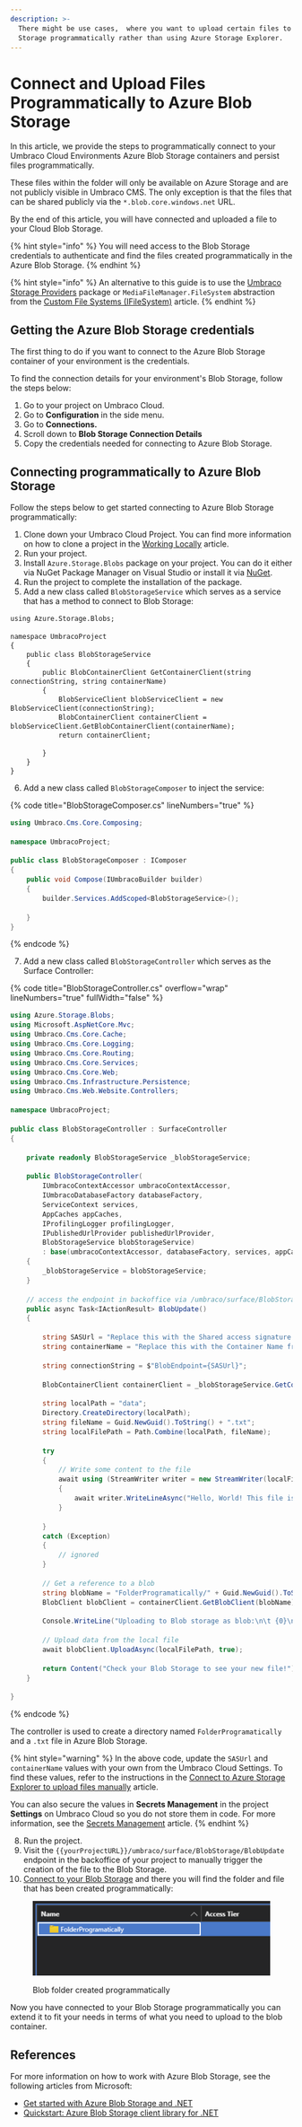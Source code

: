 ```yaml
---
description: >-
  There might be use cases,  where you want to upload certain files to your Blob
  Storage programmatically rather than using Azure Storage Explorer.
---
```


# Connect and Upload Files Programmatically to Azure Blob Storage

In this article, we provide the steps to programmatically connect to your Umbraco Cloud Environments Azure Blob Storage containers and persist files programmatically. &#x20;

These files within the folder will only be available on Azure Storage and are not publicly visible in Umbraco CMS. The only exception is that the files that can be shared publicly via the `*.blob.core.windows.net` URL.

By the end of this article, you will have connected and uploaded a file to your Cloud Blob Storage.

{% hint style="info" %}
You will need access to the Blob Storage credentials to authenticate and find the files created programmatically in the Azure Blob Storage.
{% endhint %}

{% hint style="info" %}
An alternative to this guide is to use the [Umbraco Storage Providers](https://github.com/umbraco/Umbraco.StorageProviders) package or `MediaFileManager.FileSystem` abstraction from the [Custom File Systems (IFileSystem)](https://docs.umbraco.com/umbraco-cms/extending/filesystemproviders#accessing-the-media-file-system-from-code) article.
{% endhint %}

## Getting the Azure Blob Storage credentials

The first thing to do if you want to connect to the Azure Blob Storage container of your environment is the credentials.&#x20;

To find the connection details for your environment's Blob Storage, follow the steps below:

1. Go to your project on Umbraco Cloud.
2. Go to **Configuration** in the side menu.
3. Go to **Connections.**
4. Scroll down to **Blob Storage Connection Details**
5. Copy the credentials needed for connecting to Azure Blob Storage.

## Connecting programmatically to Azure Blob Storage

Follow the steps below to get started connecting to Azure Blob Storage programmatically:

1. Clone down your Umbraco Cloud Project. You can find more information on how to clone a project in the [Working Locally](../working-locally.md) article.
2. Run your project.
3. Install `Azure.Storage.Blobs` package on your project. You can do it either via NuGet Package Manager on Visual Studio or install it via [NuGet](https://www.nuget.org/packages/Azure.Storage.Blobs/).
4. Run the project to complete the installation of the package.
5. Add a new class called `BlobStorageService` which serves as a service that has a method to connect to Blob Storage:

<pre class="language-csharp" data-title="BlobStorageService.cs" data-overflow="wrap" data-line-numbers><code class="lang-csharp">using Azure.Storage.Blobs;

namespace UmbracoProject
{
    public class BlobStorageService
    {
        public BlobContainerClient GetContainerClient(string connectionString, string containerName)
        {
            BlobServiceClient blobServiceClient = new BlobServiceClient(connectionString);
            BlobContainerClient containerClient = blobServiceClient.GetBlobContainerClient(containerName);
            return containerClient;
<strong>
</strong>        }
    }
}
</code></pre>

6. Add a new class called `BlobStorageComposer` to inject the service:

{% code title="BlobStorageComposer.cs" lineNumbers="true" %}
```csharp
using Umbraco.Cms.Core.Composing;

namespace UmbracoProject;

public class BlobStorageComposer : IComposer
{
    public void Compose(IUmbracoBuilder builder)
    {
        builder.Services.AddScoped<BlobStorageService>();

    }
}
```
{% endcode %}

7. Add a new class called `BlobStorageController` which serves as the Surface Controller:

{% code title="BlobStorageController.cs" overflow="wrap" lineNumbers="true" fullWidth="false" %}
```csharp
using Azure.Storage.Blobs;
using Microsoft.AspNetCore.Mvc;
using Umbraco.Cms.Core.Cache;
using Umbraco.Cms.Core.Logging;
using Umbraco.Cms.Core.Routing;
using Umbraco.Cms.Core.Services;
using Umbraco.Cms.Core.Web;
using Umbraco.Cms.Infrastructure.Persistence;
using Umbraco.Cms.Web.Website.Controllers;

namespace UmbracoProject;

public class BlobStorageController : SurfaceController
{

    private readonly BlobStorageService _blobStorageService;

    public BlobStorageController(
        IUmbracoContextAccessor umbracoContextAccessor,
        IUmbracoDatabaseFactory databaseFactory,
        ServiceContext services,
        AppCaches appCaches,
        IProfilingLogger profilingLogger,
        IPublishedUrlProvider publishedUrlProvider,
        BlobStorageService blobStorageService)
        : base(umbracoContextAccessor, databaseFactory, services, appCaches, profilingLogger, publishedUrlProvider)
    {
        _blobStorageService = blobStorageService;
    }

    // access the endpoint in backoffice via /umbraco/surface/BlobStorage/BlobUpdate
    public async Task<IActionResult> BlobUpdate()
    {

        string SASUrl = "Replace this with the Shared access signature URL (SAS) from Umbraco Cloud settings"; 
        string containerName = "Replace this with the Container Name from the Umbraco Cloud settings"; 

        string connectionString = $"BlobEndpoint={SASUrl}";

        BlobContainerClient containerClient = _blobStorageService.GetContainerClient(connectionString, containerName);

        string localPath = "data";
        Directory.CreateDirectory(localPath);
        string fileName = Guid.NewGuid().ToString() + ".txt";
        string localFilePath = Path.Combine(localPath, fileName);

        try
        {
            // Write some content to the file
            await using (StreamWriter writer = new StreamWriter(localFilePath))
            {
                await writer.WriteLineAsync("Hello, World! This file is created programmatically!");
            }

        }
        catch (Exception)
        {
            // ignored
        }

        // Get a reference to a blob
        string blobName = "FolderProgramatically/" + Guid.NewGuid().ToString() + ".txt"; //the blobName can be anything
        BlobClient blobClient = containerClient.GetBlobClient(blobName);

        Console.WriteLine("Uploading to Blob storage as blob:\n\t {0}\n", blobClient.Uri);

        // Upload data from the local file
        await blobClient.UploadAsync(localFilePath, true);

        return Content("Check your Blob Storage to see your new file!");
    }

}
```
{% endcode %}

The controller is used to create a directory named `FolderProgramatically` and a `.txt` file in Azure Blob Storage.

{% hint style="warning" %}
In the above code, update the `SASUrl` and `containerName` values with your own from the Umbraco Cloud Settings. To find these values, refer to the instructions in the [Connect to Azure Storage Explorer to upload files manually](connect-to-azure-storage-explorer.md#getting-the-credentials) article.

You can also secure the values in **Secrets Management** in the project **Settings** on Umbraco Cloud so you do not store them in code. For more information, see the [Secrets Management](../project-settings/secrets-management.md) article.
{% endhint %}

8. Run the project.
9. Visit the `{{yourProjectURL}}/umbraco/surface/BlobStorage/BlobUpdate` endpoint in the backoffice of your project to manually trigger the creation of the file to the Blob Storage.
10. [Connect to your Blob Storage](connect-to-azure-storage-explorer.md) and there you will find the folder and file that has been created programmatically:

<figure><img src="../media/images/blob-folder-created-programatically.png" alt="Blob folder created programmatically"><figcaption><p>Blob folder created programmatically</p></figcaption></figure>

Now you have connected to your Blob Storage programmatically you can extend it to fit your needs in terms of what you need to upload to the blob container.

## References

For more information on how to work with Azure Blob Storage, see the following articles from Microsoft:

* [Get started with Azure Blob Storage and .NET](https://learn.microsoft.com/en-us/azure/storage/blobs/storage-blob-dotnet-get-started)
* [Quickstart: Azure Blob Storage client library for .NET](https://learn.microsoft.com/en-us/azure/storage/blobs/storage-quickstart-blobs-dotnet)
